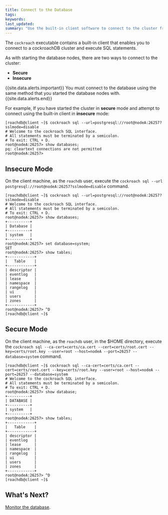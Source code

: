 ```yaml
---
title: Connect to the Database
tags: 
keywords: 
last_updated: 
summary: "Use the built-in client software to connect to the cluster from the client machine."
---
```


The `cockroach` executable contains a built-in client that enables you to connect to a cockroachDB cluster and execute SQL statements.

As with starting the database nodes, there are two ways to connect to the cluster:

- **Secure**
- **Insecure**

{{site.data.alerts.important}}
You must connect to the database using the same method that you started the database nodes with.
{{site.data.alerts.end}}

For example, If you have started the cluster in **secure** mode and attempt to connect using the built-in client in **insecure** mode:

```Shell
[roachdb@client ~]$ cockroach sql --url=postgresql://root@nodeA:26257?sslmode=disable
# Welcome to the cockroach SQL interface.
# All statements must be terminated by a semicolon.
# To exit: CTRL + D.
root@nodeA:26257> show databases;
pq: cleartext connections are not permitted
root@nodeA:26257>
```


## Insecure Mode

On the client machine, as the `roachdb` user, execute the `cockroach sql --url postgresql://root@nodeA:26257?sslmode=disable` command. 

```Shell
[roachdb@client ~]$ cockroach sql --url=postgresql://root@nodeA:26257?sslmode=disable
# Welcome to the cockroach SQL interface.
# All statements must be terminated by a semicolon.
# To exit: CTRL + D.
root@nodeA:26257> show databases;
+----------+
| Database |
+----------+
| system   |
+----------+
root@nodeA:26257> set database=system;
SET
root@nodeA:26257> show tables;
+------------+
|   Table    |
+------------+
| descriptor |
| eventlog   |
| lease      |
| namespace  |
| rangelog   |
| ui         |
| users      |
| zones      |
+------------+
root@nodeA:26257> ^D
[roachdb@client ~]$
```


## Secure Mode

On the client machine, as the `roachdb` user, in the $HOME directory, execute the `cockroach sql --ca-cert=certs/ca.cert --cert=certs/root.cert --key=certs/root.key --user=root --host=nodeA --port=26257 --database=system` command. 


<!--
From $HOME

`cockroach sql --url=postgresql://root@nodeA:26257/root?sslcert=certs/maxroach.crt&sslkey=certs/maxroach.key&sslmode=verify-full&sslrootcert=certs/ca.crt`

`postgresql://root@nodeA:26257?sslcert=/home/roachdb/certs/root.cert&sslkey=/home/roachdb/certs/root.key&sslmode=verify-full&sslrootcert=/home/roachdb/certs/ca.cert`

 postgresql://root@nodeA:26257?sslcert=/home/roachdb/certs/nodeA.cert&sslkey=/home/roachdb/certs/nodeA.key&sslmode=verify-full&sslrootcert=/home/roachdb/certs/ca.cert

From docs:
postgresql://root@<node1-hostname>:26257/?sslcert=root.cert&sslkey=root.key&sslmode=verify-full&sslrootcert=ca.cert
postgresql://root@nodeA:26257?sslcert=root.cert&sslkey=root.key&sslmode=verify-full&sslrootcert=ca.cert

postgresql://myuser@localhost:26257/mydb
postgresql://root@nodeA:26257/system
-->

```Shell
[roachdb@client ~]$ cockroach sql --ca-cert=certs/ca.cert --cert=certs/root.cert --key=certs/root.key --user=root --host=nodeA --port=26257 --database=system
# Welcome to the cockroach SQL interface.
# All statements must be terminated by a semicolon.
# To exit: CTRL + D.
root@nodeA:26257> show database;
+----------+
| DATABASE |
+----------+
| system   |
+----------+
root@nodeA:26257> show tables;
+------------+
|   Table    |
+------------+
| descriptor |
| eventlog   |
| lease      |
| namespace  |
| rangelog   |
| ui         |
| users      |
| zones      |
+------------+
root@nodeA:26257> ^D
[roachdb@client ~]$
```


## What's Next?

[Monitor the database](cockroach-vb-cluster_monitor_the_database).
